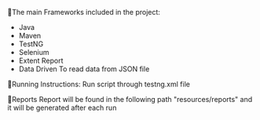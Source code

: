 💢The main Frameworks included in the project:
  - Java
  - Maven
  - TestNG
  - Selenium
  - Extent Report
  - Data Driven To read data from JSON file

💢Running Instructions:
  Run script through testng.xml file

💢Reports
  Report will be found in the following path "resources/reports" and it will be generated after each run

